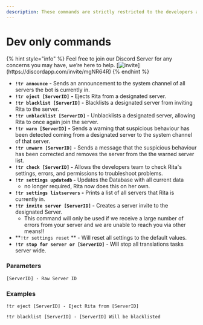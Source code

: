 ```yaml
---
description: These commands are strictly restricted to the developers and Bot owners
---
```


# Dev only commands

{% hint style="info" %}
Feel free to join our Discord Server for any concerns you may have, we’re here to help. [![invite](https://img.shields.io/badge/Discord\_Support-JOIN-7289DA.svg?)](https://discordapp.com/invite/mgNR64R)
{% endhint %}

* **`!tr announce`** **-** Sends an announcement to the system channel of all servers the bot is currently in.
* **`!tr eject [ServerID]`** **-** Ejects Rita from a designated server.
* **`!tr blacklist [ServerID]` -** Blacklists a designated server from inviting Rita to the server.
* **`!tr unblacklist [ServerID]` -** Unblacklists a designated server, allowing Rita to once again join the server.
* **`!tr warn [ServerID]` -** Sends a warning that suspicious behaviour has been detected coming from a designated server to the system channel of that server.
* **`!tr unwarn [ServerID]`** **-** Sends a message that the suspicious behaviour has been corrected and removes the server from the the warned server list.
* **`!tr check [ServerID]` -** Allows the developers team to check Rita's settings, errors, and permissions to troubleshoot problems.
* **`!tr settings updatedb` -** Updates the Database with all current data
  * no longer required, Rita now does this on her own.
* **`!tr settings listservers` -** Prints a list of all servers that Rita is currently in.
* **`!tr invite server [ServerID]` -** Creates a server invite to the designated Server.
  * This command will only be used if we receive a large number of errors from your server and we are unable to reach you via other means!!
* **`!tr settings reset` ** - Will reset all settings to the default values.
* **`!tr stop for server or [ServerID]`** - Will stop all translations tasks server wide.

### **Parameters**

`[ServerID] - Raw Server ID`

### Examples

`!tr eject [ServerID] - Eject Rita from [ServerID]`

`!tr blacklist [ServerID] - [ServerID] Will be blacklisted`
